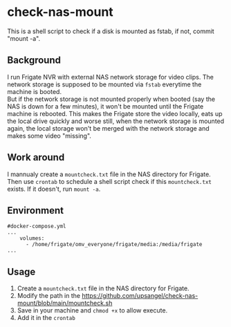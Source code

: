 # check-nas-mount
This is a shell script to check if a disk is mounted as fstab, if not, commit "mount -a".

## Background
I run Frigate NVR with external NAS network storage for video clips. The network storage is supposed to be mounted via `fstab` everytime the machine is booted.\
But if the network storage is not mounted properly when booted (say the NAS is down for a few minutes), it won't be mounted until the Frigate machine is rebooted. This makes the Frigate store the video locally, eats up the local drive quickly and worse still, when the network storage is mounted again, the local storage won't be merged with the network storage and makes some video "missing".

## Work around
I mannualy create a `mountcheck.txt` file in the NAS directory for Frigate. Then use `crontab` to schedule a shell script check if this `mountcheck.txt` exists. If it doesn't, run `mount -a`.

## Environment
```
#docker-compose.yml
...
    volumes:
      - /home/frigate/omv_everyone/frigate/media:/media/frigate
...
```

## Usage
1. Create a `mountcheck.txt` file in the NAS directory for Frigate.
2. Modify the path in the https://github.com/upsangel/check-nas-mount/blob/main/mountcheck.sh
3. Save in your machine and `chmod +x` to allow execute.
4. Add it in the `crontab`
